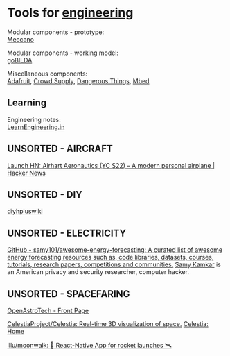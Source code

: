 
# Tools for [engineering](https://notageni.us/engineering/)

Modular components - prototype:  
[Meccano](https://www.meccano.com/en_us)

Modular components - working model:  
[goBILDA](https://www.gobilda.com/)

Miscellaneous components:  
[Adafruit](https://www.adafruit.com/),
[Crowd Supply](https://www.crowdsupply.com/),
[Dangerous Things](https://dangerousthings.com/),
[Mbed](https://os.mbed.com/)

## Learning

Engineering notes:  
[LearnEngineering.in](https://learnengineering.in/)

## UNSORTED - AIRCRAFT

[Launch HN: Airhart Aeronautics (YC S22) – A modern personal airplane | Hacker News](https://news.ycombinator.com/item?id=41163382)

## UNSORTED - DIY

[diyhpluswiki](https://diyhpl.us/wiki/)

## UNSORTED - ELECTRICITY

[GitHub - samy101/awesome-energy-forecasting: A curated list of awesome energy forecasting resources such as, code libraries, datasets, courses, tutorials, research papers, competitions and communities.](https://github.com/samy101/awesome-energy-forecasting)
[Samy Kamkar](https://samy.pl/)
is an American privacy and security researcher, computer hacker.

## UNSORTED - SPACEFARING

[OpenAstroTech - Front Page](https://openastrotech.com/)

[CelestiaProject/Celestia: Real-time 3D visualization of space.](https://github.com/CelestiaProject/Celestia)
[Celestia: Home](https://celestiaproject.space/)

[Illu/moonwalk: 🚀 React-Native App for rocket launches 🛰](https://github.com/illu/moonwalk)
